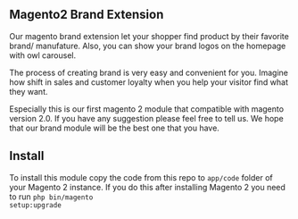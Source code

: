 <h2><a id="welcome" class="anchor" href="#welcome" aria-hidden="true"><span class="octicon octicon-link"></span></a>Magento2 Brand Extension</h2>
Our magento brand extension let your shopper find product by their favorite brand/ manufature. Also, you can show your brand logos on the homepage with owl carousel.

The process of creating brand is very easy and convenient for you. Imagine how shift in sales and customer loyalty when you help your visitor find what they want.

Especially this is our first magento 2 module that compatible with magento version 2.0. If you have any suggestion please feel free to tell us. We hope that our brand module will be the best one that you have.

<h2><a id="install" class="anchor" href="#install" aria-hidden="true"><span class="octicon octicon-link"></span></a>Install</h2>

To install this module copy the code from this repo to <code>app/code</code> folder of your Magento 2 instance.
If you do this after installing Magento 2 you need to run <code>php bin/magento setup:upgrade</code>
